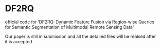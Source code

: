 # DF2RQ
official code for 'DF2RQ: Dynamic Feature Fusion via Region-wise Queries for Semantic Segmentation of Multimodal Remote Sensing Data'

Our paper is still in submission and all the detailed files will be realsed after it is accepted.
